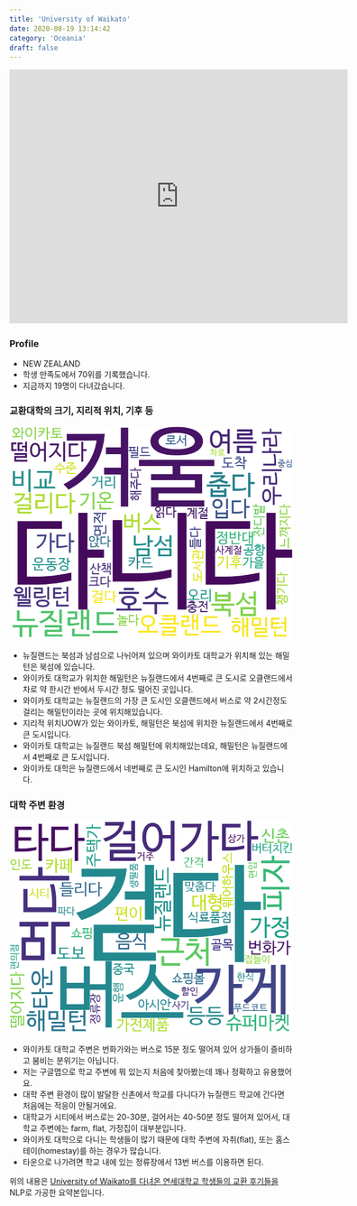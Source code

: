 ```yaml
---
title: 'University of Waikato'
date: 2020-08-19 13:14:42
category: 'Oceania'
draft: false
---
```


<iframe
width="600"
height="450"
frameborder="0" style="border:0"
src="https://www.google.com/maps/embed/v1/place?key=AIzaSyC9e1AME-pVmWC4hBpFdu5S4dKzyepa3HQ&q=University+of+Waikato&center=-37.7868611,175.31845790000003&zoom=14" allowfullscreen>
</iframe>

### Profile

* NEW ZEALAND
* 학생 만족도에서 70위를 기록했습니다.
* 지금까지 19명이 다녀갔습니다. 

### 교환대학의 크기, 지리적 위치, 기후 등

![gen_info-WordCloud](../univ_wordclouds_okt/gen_info/NZ000005_gen_info_okt.png)

* 뉴질랜드는 북섬과 남섬으로 나뉘어져 있으며 와이카토 대학교가 위치해 있는 해밀턴은 북섬에 있습니다.
* 와이카토 대학교가 위치한 해밀턴은 뉴질랜드에서 4번째로 큰 도시로 오클랜드에서 차로 약 한시간 반에서 두시간 정도 떨어진 곳입니다.
* 와이카토 대학교는 뉴질랜드의 가장 큰 도시인 오클랜드에서 버스로 약 2시간정도 걸리는 해밀턴이라는 곳에 위치해있습니다.
* 지리적 위치UOW가 있는 와이카토, 해밀턴은 북섬에 위치한 뉴질랜드에서 4번째로 큰 도시입니다.
* 와이카토 대학교는 뉴질랜드 북섬 해밀턴에 위치해있는데요, 해밀턴은 뉴질랜드에서 4번째로 큰 도시입니다.
* 와이카토 대학은 뉴질랜드에서 네번째로 큰 도시인 Hamilton에 위치하고 있습니다.


### 대학 주변 환경

![env_info-WordCloud](../univ_wordclouds_okt/env_info/NZ000005_env_info_okt.png)

* 와이카토 대학교 주변은 번화가와는 버스로 15분 정도 떨어져 있어 상가들이 즐비하고 붐비는 분위기는 아닙니다.
* 저는 구글맵으로 학교 주변에 뭐 있는지 처음에 찾아봤는데 꽤나 정확하고 유용했어요.
* 대학 주변 환경이 많이 발달한 신촌에서 학교를 다니다가 뉴질랜드 학교에 간다면 처음에는 적응이 안될거에요.
* 대학교가 시티에서 버스로는 20-30분, 걸어서는 40-50분 정도 떨어져 있어서, 대학교 주변에는 farm, flat, 가정집이 대부분입니다.
* 와이카토 대학으로 다니는 학생들이 많기 때문에 대학 주변에 자취(flat), 또는 홈스테이(homestay)를 하는 경우가 많습니다.
* 타운으로 나가려면 학교 내에 있는 정류장에서 13번 버스를 이용하면 된다.


위의 내용은 [University of Waikato를 다녀온 연세대학교 학생들의 교환 후기들을](http://oia.yonsei.ac.kr/partner/expReport.asp?ucode=NZ000005&bgbn=A) NLP로 가공한 요약본입니다. 
